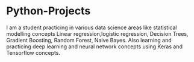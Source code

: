 # Python-Projects
I am a student practicing in various data science areas like statistical modelling concepts Linear regression,logistic regression, Decision Trees, Gradient Boosting, Random Forest, Naive Bayes.
Also learning and practicing deep learning and neural network concepts using Keras and Tensorflow concepts.
